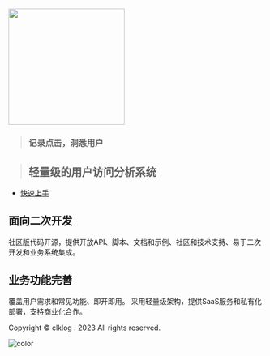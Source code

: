 <!-- _coverpage.md -->
# <div class="logo"><img title="" src="/assets/imgs/logo1.png" alt="" data-align="center" width="229"></div>
>
> ### 记录点击，洞悉用户
>

>
>
>
> ## **轻量级的用户访问分析系统**

- [快速上手](/introduce.md)

<div class="features"><div class="feature"><h2>面向二次开发</h2> <p>社区版代码开源，提供开放API、脚本、文档和示例、社区和技术支持、易于二次开发和业务系统集成。</p></div><div class="feature"><h2>业务功能完善</h2> <p>覆盖用户需求和常见功能、即开即用。 采用轻量级架构，提供SaaS服务和私有化部署，支持商业化合作。</p></div></div>

<!-- background image -->

<!-- ![](_media/bg.png) -->

<!-- background color -->
<div class="copyright"> Copyright © clklog . 2023 All rights reserved.</div>

![color](#fff)
